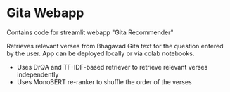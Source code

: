 
# Gita Webapp

Contains code for streamlit webapp "Gita Recommender"

Retrieves relevant verses from Bhagavad Gita text for the question entered by the user.
App can be deployed locally or via colab notebooks.


- Uses DrQA and TF-IDF-based retriever to retrieve relevant verses independently
- Uses MonoBERT re-ranker to shuffle the order of the verses
